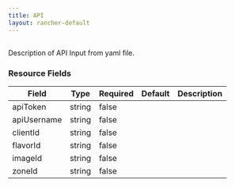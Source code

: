 ```yaml
---
title: API
layout: rancher-default
---
```


## <no value>

Description of API Input from yaml file. 
​​
### Resource Fields

Field | Type | Required | Default | Description
---|---|---|---|---
apiToken | string | false | <no value> | 
apiUsername | string | false | <no value> | 
clientId | string | false | <no value> | 
flavorId | string | false | <no value> | 
imageId | string | false | <no value> | 
zoneId | string | false | <no value> | 


